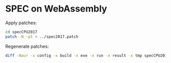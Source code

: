 # SPEC on WebAssembly

Apply patches:
```bash
cd specCPU2017
patch -N -p1 < ../spec2017.patch
```

Regenerate patches:
```bash
diff -Naur -x config -x build -x exe -x run -x result -x tmp specCPU2017.orig/ specCPU2017/
```
